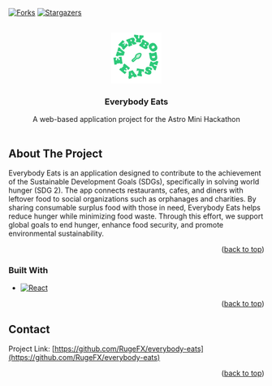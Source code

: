 <a id="readme-top"></a>

<!-- PROJECT SHIELDS -->
[![Forks][forks-shield]][forks-url]
[![Stargazers][stars-shield]][stars-url]
<!-- PROJECT LOGO -->
<br />
<div align="center">
  <a href="https://github.com/github_username/repo_name">
    <img src="images/logo.png" alt="Logo" width="100" height="100">
  </a>

  <h3 align="center">Everybody Eats</h3>

  <p align="center">
    A web-based application project for the Astro Mini Hackathon
    <br />
    <br />
  </p>
</div>

<!-- ABOUT THE PROJECT -->
## About The Project

Everybody Eats is an application designed to contribute to the achievement of the Sustainable Development Goals (SDGs), specifically in solving world hunger (SDG 2). The app connects restaurants, cafes, and diners with leftover food to social organizations such as orphanages and charities. By sharing consumable surplus food with those in need, Everybody Eats helps reduce hunger while minimizing food waste. Through this effort, we support global goals to end hunger, enhance food security, and promote environmental sustainability.

<p align="right">(<a href="#readme-top">back to top</a>)</p>

### Built With

* [![React][React.js]][React-url]

<p align="right">(<a href="#readme-top">back to top</a>)</p>

<!-- CONTACT -->
## Contact

Project Link: [https://github.com/RugeFX/everybody-eats](https://github.com/RugeFX/everybody-eats)

<p align="right">(<a href="#readme-top">back to top</a>)</p>

<!-- MARKDOWN LINKS & IMAGES -->
<!-- https://www.markdownguide.org/basic-syntax/#reference-style-links -->
[contributors-shield]: https://img.shields.io/github/contributors/othneildrew/Best-README-Template.svg?style=for-the-badge
[contributors-url]: https://github.com/othneildrew/Best-README-Template/graphs/contributors
[forks-shield]: https://img.shields.io/github/forks/othneildrew/Best-README-Template.svg?style=for-the-badge
[forks-url]: https://github.com/othneildrew/Best-README-Template/network/members
[stars-shield]: https://img.shields.io/github/stars/othneildrew/Best-README-Template.svg?style=for-the-badge
[stars-url]: https://github.com/othneildrew/Best-README-Template/stargazers
[React.js]: https://img.shields.io/badge/React-20232A?style=for-the-badge&logo=react&logoColor=61DAFB
[React-url]: https://reactjs.org/